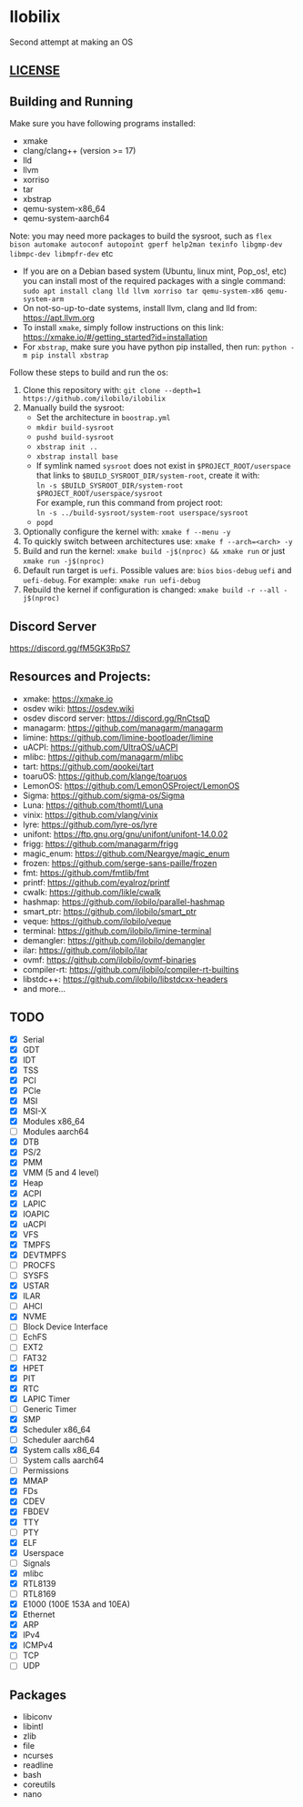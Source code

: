 # Ilobilix
Second attempt at making an OS

## [LICENSE](LICENSE)

## Building and Running

Make sure you have following programs installed:
* xmake
* clang/clang++ (version >= 17)
* lld
* llvm
* xorriso
* tar
* xbstrap
* qemu-system-x86_64
* qemu-system-aarch64

Note: you may need more packages to build the sysroot, such as ``flex bison automake autoconf autopoint gperf help2man texinfo libgmp-dev libmpc-dev libmpfr-dev`` etc

* If you are on a Debian based system (Ubuntu, linux mint, Pop_os!, etc) you can install most of the required packages with a single command:\
``sudo apt install clang lld llvm xorriso tar qemu-system-x86 qemu-system-arm``
* On not-so-up-to-date systems, install llvm, clang and lld from: https://apt.llvm.org
* To install ``xmake``, simply follow instructions on this link: https://xmake.io/#/getting_started?id=installation
* For ``xbstrap``, make sure you have python pip installed, then run: ``python -m pip install xbstrap``

Follow these steps to build and run the os:
1. Clone this repository with: ``git clone --depth=1 https://github.com/ilobilo/ilobilix``
2. Manually build the sysroot:
   * Set the architecture in ``boostrap.yml``
   * ``mkdir build-sysroot``
   * ``pushd build-sysroot``
   * ``xbstrap init ..``
   * ``xbstrap install base``
   * If symlink named ``sysroot`` does not exist in ``$PROJECT_ROOT/userspace`` that links to ``$BUILD_SYSROOT_DIR/system-root``, create it with:\
   ``ln -s $BUILD_SYSROOT_DIR/system-root $PROJECT_ROOT/userspace/sysroot``\
   For example, run this command from project root: \
   ``ln -s ../build-sysroot/system-root userspace/sysroot``
   * ``popd``
3. Optionally configure the kernel with: ``xmake f --menu -y``
4. To quickly switch between architectures use: ``xmake f --arch=<arch> -y``
5. Build and run the kernel: ``xmake build -j$(nproc) && xmake run`` or just ``xmake run -j$(nproc)``
6. Default run target is ``uefi``. Possible values are: ``bios`` ``bios-debug`` ``uefi`` and ``uefi-debug``. For example: ``xmake run uefi-debug``
7. Rebuild the kernel if configuration is changed: ``xmake build -r --all -j$(nproc)``

## Discord Server
https://discord.gg/fM5GK3RpS7

## Resources and Projects:
* xmake: https://xmake.io
* osdev wiki: https://osdev.wiki
* osdev discord server: https://discord.gg/RnCtsqD
* managarm: https://github.com/managarm/managarm
* limine: https://github.com/limine-bootloader/limine
* uACPI: https://github.com/UltraOS/uACPI
* mlibc: https://github.com/managarm/mlibc
* tart: https://github.com/qookei/tart
* toaruOS: https://github.com/klange/toaruos
* LemonOS: https://github.com/LemonOSProject/LemonOS
* Sigma: https://github.com/sigma-os/Sigma
* Luna: https://github.com/thomtl/Luna
* vinix: https://github.com/vlang/vinix
* lyre: https://github.com/lyre-os/lyre
* unifont: https://ftp.gnu.org/gnu/unifont/unifont-14.0.02
* frigg: https://github.com/managarm/frigg
* magic_enum: https://github.com/Neargye/magic_enum
* frozen: https://github.com/serge-sans-paille/frozen
* fmt: https://github.com/fmtlib/fmt
* printf: https://github.com/eyalroz/printf
* cwalk: https://github.com/likle/cwalk
* hashmap: https://github.com/ilobilo/parallel-hashmap
* smart_ptr: https://github.com/ilobilo/smart_ptr
* veque: https://github.com/ilobilo/veque
* terminal: https://github.com/ilobilo/limine-terminal
* demangler: https://github.com/ilobilo/demangler
* ilar: https://github.com/ilobilo/ilar
* ovmf: https://github.com/ilobilo/ovmf-binaries
* compiler-rt: https://github.com/ilobilo/compiler-rt-builtins
* libstdc++: https://github.com/ilobilo/libstdcxx-headers
* and more...

## TODO

- [x] Serial
- [x] GDT
- [x] IDT
- [x] TSS
- [x] PCI
- [x] PCIe
- [x] MSI
- [x] MSI-X
- [x] Modules x86_64
- [ ] Modules aarch64
- [x] DTB
- [x] PS/2
- [x] PMM
- [x] VMM (5 and 4 level)
- [x] Heap
- [x] ACPI
- [x] LAPIC
- [x] IOAPIC
- [x] uACPI
- [x] VFS
- [x] TMPFS
- [x] DEVTMPFS
- [ ] PROCFS
- [ ] SYSFS
- [x] USTAR
- [x] ILAR
- [ ] AHCI
- [x] NVME
- [ ] Block Device Interface
- [ ] EchFS
- [ ] EXT2
- [ ] FAT32
- [x] HPET
- [x] PIT
- [x] RTC
- [x] LAPIC Timer
- [ ] Generic Timer
- [x] SMP
- [x] Scheduler x86_64
- [ ] Scheduler aarch64
- [x] System calls x86_64
- [ ] System calls aarch64
- [ ] Permissions
- [x] MMAP
- [x] FDs
- [x] CDEV
- [x] FBDEV
- [x] TTY
- [ ] PTY
- [x] ELF
- [x] Userspace
- [ ] Signals
- [x] mlibc
- [x] RTL8139
- [ ] RTL8169
- [x] E1000 (100E 153A and 10EA)
- [x] Ethernet
- [x] ARP
- [x] IPv4
- [x] ICMPv4
- [ ] TCP
- [ ] UDP

## Packages

* libiconv
* libintl
* zlib
* file
* ncurses
* readline
* bash
* coreutils
* nano